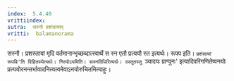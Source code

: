 ```yaml
---
index:  5.4.40
vrittiindex: 
sutra:  सस्नौ प्रशंसायाम्
vritti:  balamanorama 
---
```


सस्नौ। प्रशस्तायां मृदि वर्तमानान्भृच्छब्दात्स्वार्थे स स्न एतौ प्रत्ययौ स्त इत्यर्थः। रूपप इति। `प्रशंसायां रूपबि'ति विहितस्येत्यर्थः। नित्योऽयमिति। सस्नविधिरित्यर्थः। वस्तुतस्तु `ञ्यादयः प्राग्वुनः' इत्यादिपरिगणितेष्वनयोः प्रत्ययोरनन्तर्भावादनित्यत्वमेवाऽनयोरुचितमित्याहुः। 

